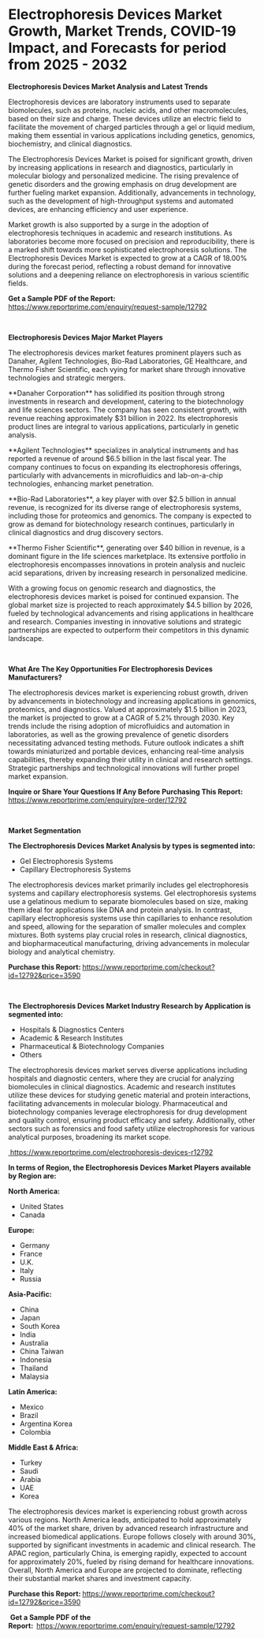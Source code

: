 <p><h1>Electrophoresis Devices Market Growth, Market Trends, COVID-19 Impact, and Forecasts for period from 2025 - 2032</h1></p><p><strong>Electrophoresis Devices Market Analysis and Latest Trends</strong></p>
<p><p>Electrophoresis devices are laboratory instruments used to separate biomolecules, such as proteins, nucleic acids, and other macromolecules, based on their size and charge. These devices utilize an electric field to facilitate the movement of charged particles through a gel or liquid medium, making them essential in various applications including genetics, genomics, biochemistry, and clinical diagnostics.</p><p>The Electrophoresis Devices Market is poised for significant growth, driven by increasing applications in research and diagnostics, particularly in molecular biology and personalized medicine. The rising prevalence of genetic disorders and the growing emphasis on drug development are further fueling market expansion. Additionally, advancements in technology, such as the development of high-throughput systems and automated devices, are enhancing efficiency and user experience.</p><p>Market growth is also supported by a surge in the adoption of electrophoresis techniques in academic and research institutions. As laboratories become more focused on precision and reproducibility, there is a marked shift towards more sophisticated electrophoresis solutions. The Electrophoresis Devices Market is expected to grow at a CAGR of 18.00% during the forecast period, reflecting a robust demand for innovative solutions and a deepening reliance on electrophoresis in various scientific fields.</p></p>
<p><strong>Get a Sample PDF of the Report:&nbsp;</strong> <a href="https://www.reportprime.com/enquiry/request-sample/12792?utm_campaign=4542&utm_medium=2&utm_source=Github&utm_content=ia&utm_term=17052025&utm_id=electrophoresis-devices">https://www.reportprime.com/enquiry/request-sample/12792</a></p>
<p>&nbsp;</p>
<p><strong>Electrophoresis Devices Major Market Players</strong></p>
<p><p>The electrophoresis devices market features prominent players such as Danaher, Agilent Technologies, Bio-Rad Laboratories, GE Healthcare, and Thermo Fisher Scientific, each vying for market share through innovative technologies and strategic mergers. </p><p>**Danaher Corporation** has solidified its position through strong investments in research and development, catering to the biotechnology and life sciences sectors. The company has seen consistent growth, with revenue reaching approximately $31 billion in 2022. Its electrophoresis product lines are integral to various applications, particularly in genetic analysis.</p><p>**Agilent Technologies** specializes in analytical instruments and has reported a revenue of around $6.5 billion in the last fiscal year. The company continues to focus on expanding its electrophoresis offerings, particularly with advancements in microfluidics and lab-on-a-chip technologies, enhancing market penetration.</p><p>**Bio-Rad Laboratories**, a key player with over $2.5 billion in annual revenue, is recognized for its diverse range of electrophoresis systems, including those for proteomics and genomics. The company is expected to grow as demand for biotechnology research continues, particularly in clinical diagnostics and drug discovery sectors.</p><p>**Thermo Fisher Scientific**, generating over $40 billion in revenue, is a dominant figure in the life sciences marketplace. Its extensive portfolio in electrophoresis encompasses innovations in protein analysis and nucleic acid separations, driven by increasing research in personalized medicine.</p><p>With a growing focus on genomic research and diagnostics, the electrophoresis devices market is poised for continued expansion. The global market size is projected to reach approximately $4.5 billion by 2026, fueled by technological advancements and rising applications in healthcare and research. Companies investing in innovative solutions and strategic partnerships are expected to outperform their competitors in this dynamic landscape.</p></p>
<p>&nbsp;</p>
<p><strong>What Are The Key Opportunities For Electrophoresis Devices Manufacturers?</strong></p>
<p><p>The electrophoresis devices market is experiencing robust growth, driven by advancements in biotechnology and increasing applications in genomics, proteomics, and diagnostics. Valued at approximately $1.5 billion in 2023, the market is projected to grow at a CAGR of 5.2% through 2030. Key trends include the rising adoption of microfluidics and automation in laboratories, as well as the growing prevalence of genetic disorders necessitating advanced testing methods. Future outlook indicates a shift towards miniaturized and portable devices, enhancing real-time analysis capabilities, thereby expanding their utility in clinical and research settings. Strategic partnerships and technological innovations will further propel market expansion.</p></p>
<p><strong>Inquire or Share Your Questions If Any Before Purchasing This Report:</strong> <a href="https://www.reportprime.com/enquiry/pre-order/12792?utm_campaign=4542&utm_medium=2&utm_source=Github&utm_content=ia&utm_term=17052025&utm_id=electrophoresis-devices">https://www.reportprime.com/enquiry/pre-order/12792</a></p>
<p>&nbsp;</p>
<p><strong>Market Segmentation</strong></p>
<p><strong>The Electrophoresis Devices Market Analysis by types is segmented into:</strong></p>
<p><ul><li>Gel Electrophoresis Systems</li><li>Capillary Electrophoresis Systems</li></ul></p>
<p><p>The electrophoresis devices market primarily includes gel electrophoresis systems and capillary electrophoresis systems. Gel electrophoresis systems use a gelatinous medium to separate biomolecules based on size, making them ideal for applications like DNA and protein analysis. In contrast, capillary electrophoresis systems use thin capillaries to enhance resolution and speed, allowing for the separation of smaller molecules and complex mixtures. Both systems play crucial roles in research, clinical diagnostics, and biopharmaceutical manufacturing, driving advancements in molecular biology and analytical chemistry.</p></p>
<p><strong>Purchase this Report:&nbsp;</strong><a href="https://www.reportprime.com/checkout?id=12792&price=3590&utm_campaign=4542&utm_medium=2&utm_source=Github&utm_content=ia&utm_term=17052025&utm_id=electrophoresis-devices">https://www.reportprime.com/checkout?id=12792&price=3590</a></p>
<p>&nbsp;</p>
<p><strong>The Electrophoresis Devices Market Industry Research by Application is segmented into:</strong></p>
<p><ul><li>Hospitals & Diagnostics Centers</li><li>Academic & Research Institutes</li><li>Pharmaceutical & Biotechnology Companies</li><li>Others</li></ul></p>
<p><p>The electrophoresis devices market serves diverse applications including hospitals and diagnostic centers, where they are crucial for analyzing biomolecules in clinical diagnostics. Academic and research institutes utilize these devices for studying genetic material and protein interactions, facilitating advancements in molecular biology. Pharmaceutical and biotechnology companies leverage electrophoresis for drug development and quality control, ensuring product efficacy and safety. Additionally, other sectors such as forensics and food safety utilize electrophoresis for various analytical purposes, broadening its market scope.</p></p>
<p><a href="https://www.reportprime.com/electrophoresis-devices-r12792?utm_campaign=4542&utm_medium=2&utm_source=Github&utm_content=ia&utm_term=17052025&utm_id=electrophoresis-devices">&nbsp;https://www.reportprime.com/electrophoresis-devices-r12792</a></p>
<p><strong>In terms of Region, the Electrophoresis Devices Market Players available by Region are:</strong></p>
<p>
    <p> <strong> North America: </strong>
        <ul>
            <li>United States</li>
            <li>Canada</li>
        </ul>
        </p> 
    <p> <strong> Europe: </strong>
        <ul>
            <li>Germany</li>
            <li>France</li>
            <li>U.K.</li>
            <li>Italy</li>
            <li>Russia</li>
        </ul>
        </p> 
    <p> <strong> Asia-Pacific: </strong>
        <ul>
            <li>China</li>
            <li>Japan</li>
            <li>South Korea</li>
            <li>India</li>
            <li>Australia</li>
            <li>China Taiwan</li>
            <li>Indonesia</li>
            <li>Thailand</li>
            <li>Malaysia</li>
        </ul>
        </p> 
    <p> <strong> Latin America: </strong>
        <ul>
            <li>Mexico</li>
            <li>Brazil</li>
            <li>Argentina Korea</li>
            <li>Colombia</li>
        </ul>
        </p> 
    <p> <strong> Middle East & Africa: </strong>
        <ul>
            <li>Turkey</li>
            <li>Saudi</li>
            <li>Arabia</li>
            <li>UAE</li>
            <li>Korea</li>
        </ul>
    </p>
    </p>
<p><p>The electrophoresis devices market is experiencing robust growth across various regions. North America leads, anticipated to hold approximately 40% of the market share, driven by advanced research infrastructure and increased biomedical applications. Europe follows closely with around 30%, supported by significant investments in academic and clinical research. The APAC region, particularly China, is emerging rapidly, expected to account for approximately 20%, fueled by rising demand for healthcare innovations. Overall, North America and Europe are projected to dominate, reflecting their substantial market shares and investment capacity.</p></p>
<p><strong>Purchase this Report: </strong><a href="https://www.reportprime.com/checkout?id=12792&price=3590&utm_campaign=4542&utm_medium=2&utm_source=Github&utm_content=ia&utm_term=17052025&utm_id=electrophoresis-devices">https://www.reportprime.com/checkout?id=12792&price=3590</a></p>
<p>&nbsp;<strong>Get a Sample PDF of the Report:&nbsp;&nbsp;</strong><a href="https://www.reportprime.com/enquiry/request-sample/12792?utm_campaign=4542&utm_medium=2&utm_source=Github&utm_content=ia&utm_term=17052025&utm_id=electrophoresis-devices">https://www.reportprime.com/enquiry/request-sample/12792</a></p>
<p><strong></strong></p>
<p><p></p><p></p><p></p></p>